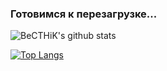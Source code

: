 ### Готовимся к перезагрузке...

![BeCTHiK's github stats](https://github-readme-stats.vercel.app/api?username=KintoReZzZ)

[![Top Langs](https://github-readme-stats.vercel.app/api/top-langs/?username=KintoReZzZ)](https://github.com/anuraghazra/github-readme-stats)
